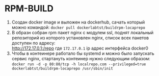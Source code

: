 # RPM-BUILD

1. Создан docker image и выложен на dockerhub, сачать который можно командой: `docker pull dockerlabtst/buildrpm-locaprepo`
2. В образн собран rpm пакет nginx с модулем ssl, поднят локальный репозиторий из которого установлен nginx, список всех пакетов доступен по адресу: <br/>
   <http://172.17.0.1:/repo>
   где `172.17.0.1` ip адрес интерфейса docker0
3. Чтобы в контеинере работало бы systemd и можно было запускать сервис nginx, стартануть контеинер нужно следующим образом:
    `docker run -d -p 80:80/tcp -h localrepo.com --privileged=true dockerlabtst/buildrpm-locaprepo /usr/sbin/init`
    
